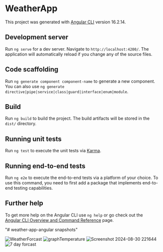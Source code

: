 # WeatherApp

This project was generated with [Angular CLI](https://github.com/angular/angular-cli) version 16.2.14.

## Development server

Run `ng serve` for a dev server. Navigate to `http://localhost:4200/`. The application will automatically reload if you change any of the source files.

## Code scaffolding

Run `ng generate component component-name` to generate a new component. You can also use `ng generate directive|pipe|service|class|guard|interface|enum|module`.

## Build

Run `ng build` to build the project. The build artifacts will be stored in the `dist/` directory.

## Running unit tests

Run `ng test` to execute the unit tests via [Karma](https://karma-runner.github.io).

## Running end-to-end tests

Run `ng e2e` to execute the end-to-end tests via a platform of your choice. To use this command, you need to first add a package that implements end-to-end testing capabilities.

## Further help

To get more help on the Angular CLI use `ng help` or go check out the [Angular CLI Overview and Command Reference](https://angular.io/cli) page.


"# weather-app-angular snapshots" 

![WeatherForcast](https://github.com/user-attachments/assets/957f1565-4080-4fc9-8b24-14264c87b34b)
![graphTemperature](https://github.com/user-attachments/assets/c7d33701-6dd5-4ce6-b14b-6734ab4d77e5)
![Screenshot 2024-08-30 221644](https://github.com/user-attachments/assets/48938e38-04aa-4535-b845-da19e9a3a900)
![7 day forcast](https://github.com/user-attachments/assets/975ca5c9-f3c8-4470-8f23-daa02dae5949)











